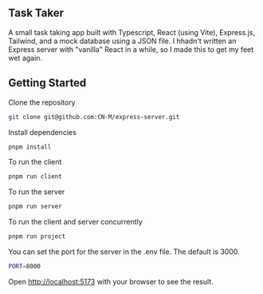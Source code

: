 ## Task Taker

A small task taking app built with Typescript, React (using Vite), Express.js, Tailwind, and a mock database using a JSON file.
I hhadn't written an Express server with "vanilla" React in a while, so I made this to get my feet wet again.

## Getting Started

Clone the repository

```bash
git clone git@github.com:CN-M/express-server.git
```

Install dependencies

```bash
pnpm install
```

To run the client

```bash
pnpm run client
```

To run the server

```bash
pnpm run server
```

To run the client and server concurrently

```bash
pnpm run project
```

You can set the port for the server in the .env file. The default is 3000.

```bash
PORT=8000
```

Open [http://localhost:5173](http://localhost:5173) with your browser to see the result.
